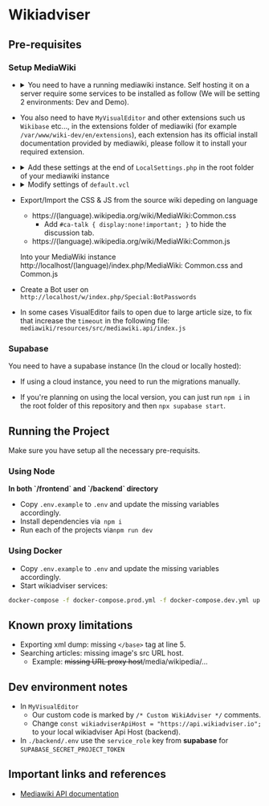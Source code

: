 # Wikiadviser

## Pre-requisites

### Setup MediaWiki

- <details>
   <summary>You need to have a running mediawiki instance. Self hosting it on a server require some services to be installed as follow (We will be setting 2 environments: Dev and Demo).</summary>
   
    - Install Caddy
    - Install Apache2
    - Install PHP, PHP mmodule and additional PHP packages required by MediaWiki ```apt install php libapache2-mod-php php-mbstring php-mysql php-xml```
    - If you are willing to use local database, install one of these supported DataBase systems: `MariaDB`, `PostgreSQL`, `SQLite` or `MySQL`, it's recommended to use managed Database for better security and performance.
    - Don't forget to start all the services above!
    - Configure your databases (you need to create separate databases as many as your wiki instances): 
   
    - Login ```sudo mariadb -u root```: 
      
    ``` 
      CREATE DATABASE my_wiki;
      CREATE USER 'wikiuser'@'localhost' IDENTIFIED BY 'password';
      GRANT ALL PRIVILEGES ON my_wiki.* TO 'wikiuser'@'localhost' WITH GRANT OPTION;
    ```
   
    - Configure Apache2 to listen on port 8080 for demo instance, 8081 for dev instance by adding the following lines to ```/etc/apache2/ports.conf``` :

  ```
    Listen 127.0.0.1:8080
    Listen 127.0.0.1:8081
  ```

  - Next, create two folders wiki-dev and wiki-demo under `/var/www` and add new sites configuration file under `/etc/apache2/sites-available/wiki-dev.conf`

  ```
  <VirtualHost *:8081>
         ServerAdmin webmaster@localhost
         DocumentRoot /var/www/wiki-dev
               <Directory /var/www/wiki-dev>
                        Options FollowSymLinks
                        AllowOverride All
                        Require all granted
               </Directory>
               ErrorLog ${APACHE_LOG_DIR}/error.dev.log
         CustomLog ${APACHE_LOG_DIR}/access.dev.log combined
  </VirtualHost>
  ```

  - `/etc/apache2/sites-available/wiki-demo.conf`

  ```
  <VirtualHost *:8080>
         ServerAdmin webmaster@localhost
         DocumentRoot /var/www/wiki-demo
               <Directory /var/www/wiki-demo>
                        Options FollowSymLinks
                        AllowOverride All
                        Require all granted
               </Directory>
               ErrorLog ${APACHE_LOG_DIR}/error.demo.log
         CustomLog ${APACHE_LOG_DIR}/access.demo.log combined
  </VirtualHost>
  ```

  - Run the following commands: `a2ensite wiki-dev.conf` `a2ensite wiki-demo.conf`
  - Restart Apache2 service !
  - Install MediaWiki from the [official download page](https://www.mediawiki.org/wiki/Download)
  - Extract the file in the following paths `/var/www/wiki-dev` and `/var/www/wiki-demo`
  - Rename the mediawiki folder to `en` and `fr` inside both wiki-demo and wiki-dev (if you need another wiki with different language do the same previous steps within the same folders)
  - Setup Caddy by editing `/etc/caddy/Caddyfile`:

  ```
  https://wiki-dev.wikiadviser.io {
          log {
            output file /var/log/caddy/access-dev.log {
                roll_size 10MiB
                roll_keep 10
                roll_keep_for 24h
            }
          }
          rewrite /robots.txt ./robots.txt # Disable search engine indexing
          reverse_proxy localhost:8081
   }
   #### for Demo/Prod
   https://wiki-demo.wikiadviser.io {
          log {
            output file /var/log/caddy/access-demo.log {
                roll_size 10MiB
                roll_keep 10
                roll_keep_for 24h
            }
          }

  	   	  @publicip {
            not client_ip private_ranges
            not client_ip WIKI_ADVISER_BACKEND_IP
          }
          forward_auth @publicip https://api.wikiadviser.io {
            header_up Host {upstream_hostport}
            header_up X-Real-IP {remote_host}
            uri /authenticate
            copy_headers X-User X-Client-IP X-Forwarded-Uri
          }

          rewrite /robots.txt ./robots.txt # Disable search engine indexing
          reverse_proxy localhost:8080
  }

  ```

  - Add <code>robots.txt</code> to <code>/etc/caddy</code>, will be called in the above Caddyfile.

  ```
    User-agent: *
    Disallow: /
  ```

  - Retsart Caddy service !
  - Open your mediawiki url, first setup will generate you a LocalSettings.php file, add it to the root of your mediawiki installation directory.
  </details>

- You also need to have `MyVisualEditor` and other extensions such us `Wikibase` etc..., in the extensions folder of mediawiki (for example `/var/www/wiki-dev/en/extensions`), each extension has its official install documentation provided by mediawiki, please follow it to install your required extension.

- <details>
    <summary>Add these settings at the end of <code>LocalSettings.php</code> in the root folder of your mediawiki instance</summary>

  ```
  $wgDefaultSkin = "vector-2022";
  wfLoadExtension( 'MyVisualEditor' );
  $wgDefaultRobotPolicy = 'noindex,nofollow'; // To avoid indexing the wiki by search engines.
  wfLoadExtension( 'UniversalLanguageSelector' );

  /* Templates & Modules */
  // https://www.mediawiki.org/wiki/Manual:Importing_Wikipedia_infoboxes_tutorial
  // https://www.mediawiki.org/wiki/Help:Templates

  wfLoadExtension( 'ParserFunctions' );
  $wgPFEnableStringFunctions = true;

  wfLoadExtension( 'Scribunto' );
  $wgScribuntoDefaultEngine = 'luastandalone';
  $wgScribuntoEngineConf['luastandalone']['cpuLimit'] = 60; // 1 minute
  $wgScribuntoEngineConf['luastandalone']['memoryLimit'] = 838860800; // 800M
  $wgMemoryLimit = '800M';
  $wgMaxShellFileSize = 838860800; // 800M
  $wgMaxShellTime = 10 * 60 * 1000; // 10 minutes

  wfLoadExtension( 'TemplateStyles' );
  wfLoadExtension( 'InputBox' );
  wfLoadExtension( 'TemplateData' );
  wfLoadExtension( 'SyntaxHighlight_GeSHi' );

  $wgUseInstantCommons = true;

  wfLoadExtension( 'Cite' );
  wfLoadExtension( 'PageForms' );

  /* Mediawiki Performance tuning */
  // https://www.mediawiki.org/wiki/Manual:Performance_tuning
  // https://www.mediawiki.org/wiki/User:Ilmari_Karonen/Performance_tuning

  // Cache & Lifetime (2 years)
  $wgMainCacheType = CACHE_ACCEL;
  $wgMessageCacheType = CACHE_ACCEL;
  $wgParserCacheType = CACHE_DB;

  $wgParserCacheExpireTime = 63072000;
  $wgRevisionCacheExpiry = 63072000;
  $wgResourceLoaderMaxage = [
  'versioned' => 63072000,
  'unversioned' => 63072000
  ];

  wfLoadExtension( 'WikibaseRepository', "$IP/extensions/Wikibase/extension-repo.json" );
  require_once "$IP/extensions/Wikibase/repo/ExampleSettings.php";

  wfLoadExtension( 'WikibaseClient', "$IP/extensions/Wikibase/extension-client.json" );
  require_once "$IP/extensions/Wikibase/client/ExampleSettings.php";

  $wgWBRepoSettings['allowEntityImport'] = true;

  $wgShowExceptionDetails = true;
  $wgExternalLinkTarget = '_blank';

  $wgRawHtml = true;
  ```

  - Rename the composer.local.json-sample file in the root of MediaWiki install directory (en/fr) to composer.local.json, [for more info check](https://www.mediawiki.org/wiki/Wikibase/Installation).
  - If composer.lock exists delete it and run `composer install --no-dev`
  - Finally, run the following maintenance scripts:

    ```
    php maintenance/run.php ./maintenance/update.php
    php maintenance/run.php ./extensions/Wikibase/lib/maintenance/populateSitesTable.php
    php maintenance/run.php ./extensions/Wikibase/repo/maintenance/rebuildItemsPerSite.php
    php maintenance/run.php ./maintenance/populateInterwiki.php
    ```

  </details>

- <details>
    <summary>Modify settings of <code>default.vcl</code></summary>

  ```
    .first_byte_timeout = 600s;
  ```

  </details>

- Export/Import the CSS & JS from the source wiki depeding on language

  - https://(language).wikipedia.org/wiki/MediaWiki:Common.css
    - Add `#ca-talk { display:none!important; }` to hide the discussion tab.
  - https://(language).wikipedia.org/wiki/MediaWiki:Common.js

  Into your MediaWiki instance http://localhost/(language)/index.php/MediaWiki: Common.css and Common.js

- Create a Bot user on `http://localhost/w/index.php/Special:BotPasswords`
- In some cases VisualEditor fails to open due to large article size, to fix that increase the `timeout` in the following file: `mediawiki/resources/src/mediawiki.api/index.js`

### Supabase

You need to have a supabase instance (In the cloud or locally hosted):

- If using a cloud instance, you need to run the migrations manually.

* If you're planning on using the local version, you can just run `npm i` in the root folder of this repository and then `npx supabase start`.

## Running the Project

Make sure you have setup all the necessary pre-requisits.

### Using Node

<b>
In both `/frontend` and `/backend` directory
</b>

- Copy `.env.example` to `.env` and update the missing variables accordingly.
- Install dependencies via` npm i`
- Run each of the projects via`npm run dev`

### Using Docker

- Copy `.env.example` to `.env` and update the missing variables accordingly.
- Start wikiadviser services:

```sh
docker-compose -f docker-compose.prod.yml -f docker-compose.dev.yml up --build --force-recreate -d
```

## Known proxy limitations

- Exporting xml dump: missing `</base>` tag at line 5.
- Searching articles: missing image's src URL host.
  - Example: ~~missing URL proxy host~~/media/wikipedia/...

## Dev environment notes

- In `MyVisualEditor`
  - Our custom code is marked by `/* Custom WikiAdviser */` comments.
  - Change `const wikiadviserApiHost = "https://api.wikiadviser.io";` to your local wikiadviser Api Host (backend).
- In `./backend/.env` use the `service_role` key from <b>supabase</b> for `SUPABASE_SECRET_PROJECT_TOKEN`

## Important links and references

- [Mediawiki API documentation](https://www.mediawiki.org/wiki/API:Main_page)
